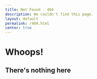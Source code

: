 ```yaml
---
title: Not Found - 404
description: We couldn't find this page.
layout: default
permalink: /404.html
center: true
---
```


# Whoops!
## There's nothing here
